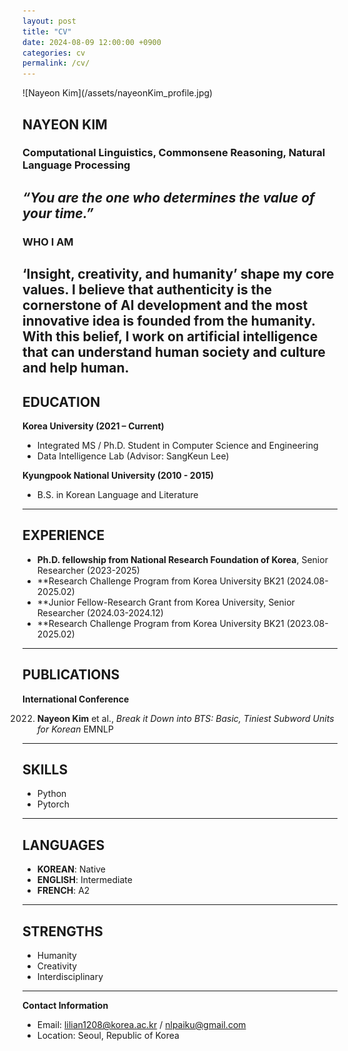 ```yaml
---
layout: post
title: "CV"
date: 2024-08-09 12:00:00 +0900
categories: cv
permalink: /cv/
---
```

<div class="center-content">
![Nayeon Kim](/assets/nayeonKim_profile.jpg) <!-- 사진 파일 경로를 넣으세요 -->

## NAYEON KIM
### Computational Linguistics, Commonsene Reasoning, Natural Language Processing
*“You are the one who determines the value of your time.”*
---

### WHO I AM
‘Insight, creativity, and humanity’ shape my core values. I believe that authenticity is the cornerstone of AI development and the most innovative idea is founded from the humanity.
With this belief, I work on artificial intelligence that can understand human society and culture and help human.  
---

## EDUCATION
**Korea University (2021 – Current)**
- Integrated MS / Ph.D. Student in Computer Science and Engineering
- Data Intelligence Lab (Advisor: SangKeun Lee)

**Kyungpook National University (2010 - 2015)**
- B.S. in Korean Language and Literature

---

## EXPERIENCE
- **Ph.D. fellowship from National Research Foundation of Korea**, Senior Researcher (2023-2025)
- **Research Challenge Program from Korea University BK21 (2024.08-2025.02) 
- **Junior Fellow-Research Grant from Korea University, Senior Researcher (2024.03-2024.12)
- **Research Challenge Program from Korea University BK21 (2023.08-2025.02) 
---

## PUBLICATIONS
**International Conference**

2022. **Nayeon Kim** et al., *Break it Down into BTS: Basic, Tiniest Subword Units for Korean* EMNLP

---

## SKILLS
- Python
- Pytorch

---

## LANGUAGES
- **KOREAN**: Native
- **ENGLISH**: Intermediate
- **FRENCH**: A2

---

## STRENGTHS
- Humanity
- Creativity
- Interdisciplinary

---

**Contact Information**
- Email: lilian1208@korea.ac.kr / nlpaiku@gmail.com
- Location: Seoul, Republic of Korea


</div>
